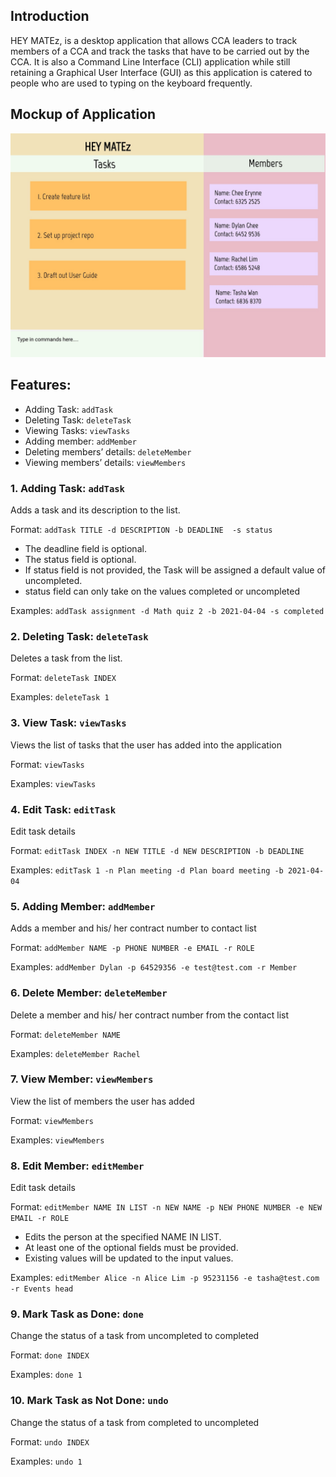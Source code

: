 ## Introduction
HEY MATEz, is a desktop application that allows CCA leaders to track members of
a CCA and track the tasks that have to be carried out by the CCA. It is also
a Command Line Interface (CLI) application while still retaining a Graphical User Interface (GUI)
as this application is catered to people who are used to typing on the keyboard frequently.

## Mockup of Application
![Ui](images/Ui.png)

## Features:
* Adding Task: `addTask`
* Deleting Task: `deleteTask`
* Viewing Tasks: `viewTasks`
* Adding member: `addMember`
* Deleting members’ details: `deleteMember`
* Viewing members’ details: `viewMembers`

### 1. Adding Task: `addTask`
Adds a task and its description to the list.

Format: `addTask TITLE -d DESCRIPTION -b DEADLINE  -s status`
* The deadline field is optional.
* The status field is optional.
* If status field is not provided, the Task will be assigned a default value of uncompleted.
* status field can only take on the values completed or uncompleted

Examples: `addTask assignment -d Math quiz 2 -b 2021-04-04 -s completed`


### 2. Deleting Task: `deleteTask`
Deletes a task from the list.

Format: `deleteTask INDEX`

Examples: `deleteTask 1`

### 3. View Task: `viewTasks`
Views the list of tasks that the user has added into the application

Format: `viewTasks`

Examples: `viewTasks`

### 4. Edit Task: `editTask`
Edit task details

Format: `editTask INDEX -n NEW TITLE -d NEW DESCRIPTION -b DEADLINE`

Examples: `editTask 1 -n Plan meeting -d Plan board meeting -b 2021-04-04`

### 5. Adding Member: `addMember`

Adds a member and his/ her contract number to contact list

Format: `addMember NAME -p PHONE NUMBER -e EMAIL -r ROLE`

Examples: `addMember Dylan -p 64529356 -e test@test.com -r Member`

### 6. Delete Member: `deleteMember`

Delete a member and his/ her contract number from the contact list

Format: `deleteMember NAME`

Examples: `deleteMember Rachel`

### 7. View Member: `viewMembers`

View the list of members the user has added

Format: `viewMembers `

Examples: `viewMembers `

### 8. Edit Member: `editMember`
Edit task details

Format: `editMember NAME IN LIST -n NEW NAME -p NEW PHONE NUMBER -e NEW EMAIL -r ROLE`
* Edits the person at the specified NAME IN LIST.
* At least one of the optional fields must be provided.
* Existing values will be updated to the input values.

Examples: `editMember Alice -n Alice Lim -p 95231156 -e tasha@test.com -r Events head`

### 9. Mark Task as Done: `done`

Change the status of a task from uncompleted to completed

Format: `done INDEX`

Examples: `done 1`

### 10. Mark Task as Not Done: `undo`

Change the status of a task from completed to uncompleted

Format: `undo INDEX`

Examples: `undo 1`

